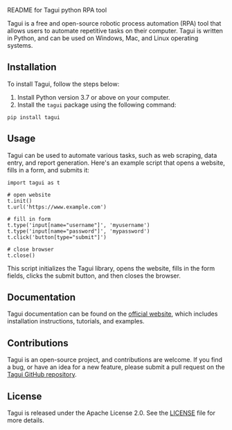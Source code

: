 README for Tagui python RPA tool

Tagui is a free and open-source robotic process automation (RPA) tool that allows users to automate repetitive tasks on their computer. Tagui is written in Python, and can be used on Windows, Mac, and Linux operating systems.

## Installation
To install Tagui, follow the steps below:
1. Install Python version 3.7 or above on your computer.
2. Install the `tagui` package using the following command:
```
pip install tagui
```

## Usage
Tagui can be used to automate various tasks, such as web scraping, data entry, and report generation. Here's an example script that opens a website, fills in a form, and submits it:

```
import tagui as t

# open website
t.init()
t.url('https://www.example.com')

# fill in form
t.type('input[name="username"]', 'myusername')
t.type('input[name="password"]', 'mypassword')
t.click('button[type="submit"]')

# close browser
t.close()
```

This script initializes the Tagui library, opens the website, fills in the form fields, clicks the submit button, and then closes the browser.

## Documentation
Tagui documentation can be found on the [official website](https://tagui.readthedocs.io/en/latest/index.html), which includes installation instructions, tutorials, and examples.

## Contributions
Tagui is an open-source project, and contributions are welcome. If you find a bug, or have an idea for a new feature, please submit a pull request on the [Tagui GitHub repository](https://github.com/kelaberetiv/TagUI/).

## License
Tagui is released under the Apache License 2.0. See the [LICENSE](https://github.com/kelaberetiv/TagUI/blob/master/LICENSE) file for more details.